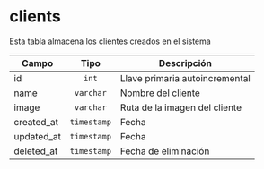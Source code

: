 # clients

Esta tabla almacena los clientes creados en el sistema

| Campo        | Tipo           | Descripción  |
| ------------- |:-------------:| ----- |
| id | `int` | Llave primaria autoincremental |
| name | `varchar` | Nombre del cliente |
| image | `varchar` | Ruta de la imagen del cliente |
| created_at | `timestamp` | Fecha |
| updated_at | `timestamp` | Fecha |
| deleted_at | `timestamp` | Fecha de eliminación |